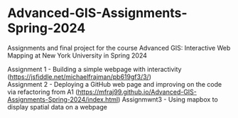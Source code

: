 # Advanced-GIS-Assignments-Spring-2024
Assignments and final project for the course Advanced GIS: Interactive Web Mapping at New York University in Spring 2024

Assignment 1 - Building a simple webpage with interactivity (https://jsfiddle.net/michaelfrajman/pb619gf3/3/) \
Assignment 2 - Deploying a GitHub web page and improving on the code via refactoring from A1 (https://mfraj99.github.io/Advanced-GIS-Assignments-Spring-2024/index.html)
Assignmwnt3 - Using mapbox to display spatial data on a webpage
